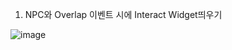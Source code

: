 1. NPC와 Overlap 이벤트 시에 Interact Widget띄우기

![image](https://github.com/HanYooTae/MonsterQuest/assets/41534351/d9e02aa4-374a-48f6-94ef-5dbe8e591bab)
